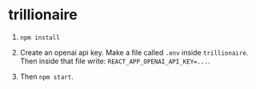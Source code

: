 # trillionaire

1. `npm install`

2. Create an openai api key. Make a file called `.env` inside `trillionaire`. Then inside that file write:
`REACT_APP_OPENAI_API_KEY=...`.

3. Then `npm start`.